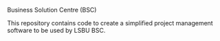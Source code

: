 Business Solution Centre (BSC)

This repository contains code to create a simplified project management software to be used 
by LSBU BSC.